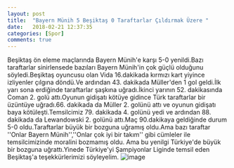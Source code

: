 ```yaml
---
layout: post
title:  "Bayern Münih 5 Beşiktaş 0 Taraftarlar Çıldırmak Üzere "
date:   2018-02-21 12:37:35
categories: [Spor]
comments: true
---
```

Beşiktaş ön eleme maçlarında Bayern Münih'e karşı 5-0 yenildi.Bazı taraftarlar sinirlensede bazıları Bayern Münih'in çok güçlü olduğunu
söyledi.Beşiktaş oyuncusu olan Vida 16.dakikada kırmızı kart yiyince izliyenler çılgına döndü.Ve ardından 43. dakikada Müller'den 1 gol
geldi.İlk yarı sona erdiğinde taraftarlar şaşkına uğradı.İkinci yarının 52. dakikasında Coman 2. golü attı.Oyunun gidişatı kötüye gidince
Türk taraftarlar bir üzüntüye uğradı.66. dakikada da Müller 2. golünü attı ve oyunun gidişatı baya kötüleşti.Temsilcimiz 79. dakikada 4.
golünü yedi ve ardından 88. dakikada da Lewandowski 2. golünü attı.Maç 90.dakikaya geldiğinde durum 5-0 oldu.Taraftarlar büyük bir bozguna
uğramış oldu.Ama bazı taraftar ''Onlar Bayern Münih'',''Onlar çok iyi bir takım'' gibi cümleler ile temsilcimizinde moralini bozmamış oldu.
Ama bu yenilgi Türkiye'de büyük bir bozguna uğrattı.Yinede Türkiye'yi Şampiyonlar Liginde temsil eden Beşiktaş'a teşekkürlerimizi söyleyelim.
![image](https://www.google.com.tr/url?sa=i&rct=j&q=&esrc=s&source=images&cd=&cad=rja&uact=8&ved=2ahUKEwiqvf_46LbZAhXBxxQKHW5eBIUQjRx6BAgAEAY&url=http%3A%2F%2Fwww.haberturk.com%2Fbayern-munih-besiktas-maci-hangi-kanalda-saat-kacta-ne-zaman-besiktas-muhtemel-11-i-1845312-spor&psig=AOvVaw1LC4Sdbtmasq55yH1YeICF&ust=1519295961965341)
